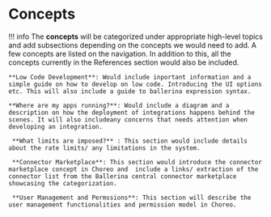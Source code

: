 # Concepts

!!! info
    The **concepts** will be categorized under appropriate high-level topics and add subsections depending on the concepts we would need to add. A few concepts are listed on the navigation. In addition to this, all the concepts currently in the References section would also be included. 

    **Low Code Development**: Would include inportant information and a simple guide on how to develop on low code. Introducing the UI options etc. This will also include a guide to ballerina expression syntax.
     
    **Where are my apps running?**: Would include a diagram and a description on how the deployment of integrations happens behind the scenes. It will also includeany concerns that needs attention when developing an integration. 
    
     **What limits are imposed?** : This section would include details about the rate limits/ any limitations in the system. 
    
     **Connector Marketplace**: This section would introduce the connector marketplace concept in Choreo and  include a links/ extraction of the connector list from the Ballerina central connector marketplace showcasing the categorization.
    
     **User Management and Permssions**: This section will describe the user management functionalities and permission model in Choreo.  
